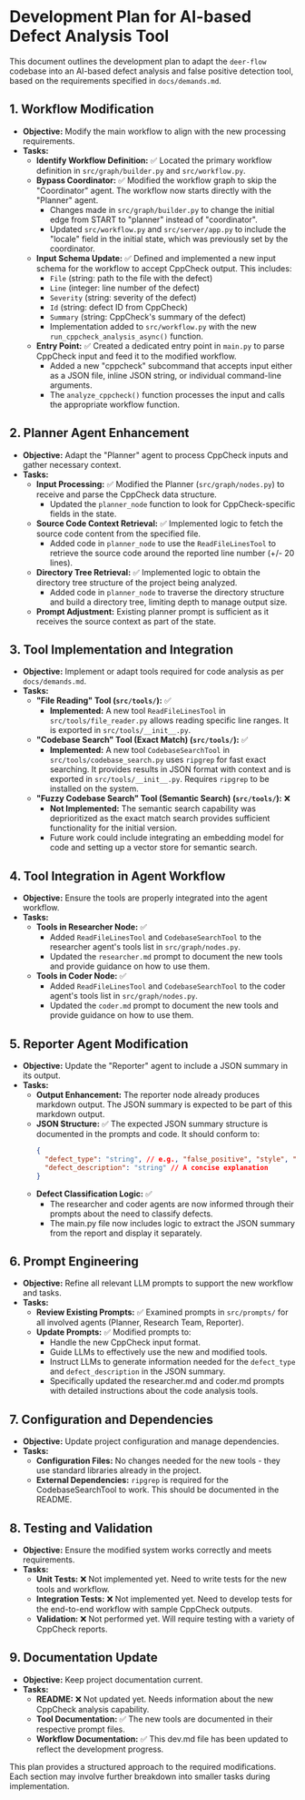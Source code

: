 # Development Plan for AI-based Defect Analysis Tool

This document outlines the development plan to adapt the `deer-flow` codebase into an AI-based defect analysis and false positive detection tool, based on the requirements specified in `docs/demands.md`.

## 1. Workflow Modification

*   **Objective:** Modify the main workflow to align with the new processing requirements.
*   **Tasks:**
    *   **Identify Workflow Definition:** ✅ Located the primary workflow definition in `src/graph/builder.py` and `src/workflow.py`.
    *   **Bypass Coordinator:** ✅ Modified the workflow graph to skip the "Coordinator" agent. The workflow now starts directly with the "Planner" agent.
        * Changes made in `src/graph/builder.py` to change the initial edge from START to "planner" instead of "coordinator".
        * Updated `src/workflow.py` and `src/server/app.py` to include the "locale" field in the initial state, which was previously set by the coordinator.
    *   **Input Schema Update:** ✅ Defined and implemented a new input schema for the workflow to accept CppCheck output. This includes:
        *   `File` (string: path to the file with the defect)
        *   `Line` (integer: line number of the defect)
        *   `Severity` (string: severity of the defect)
        *   `Id` (string: defect ID from CppCheck)
        *   `Summary` (string: CppCheck's summary of the defect)
        *   Implementation added to `src/workflow.py` with the new `run_cppcheck_analysis_async()` function.
    *   **Entry Point:** ✅ Created a dedicated entry point in `main.py` to parse CppCheck input and feed it to the modified workflow.
        *   Added a new "cppcheck" subcommand that accepts input either as a JSON file, inline JSON string, or individual command-line arguments.
        *   The `analyze_cppcheck()` function processes the input and calls the appropriate workflow function.

## 2. Planner Agent Enhancement

*   **Objective:** Adapt the "Planner" agent to process CppCheck inputs and gather necessary context.
*   **Tasks:**
    *   **Input Processing:** ✅ Modified the Planner (`src/graph/nodes.py`) to receive and parse the CppCheck data structure.
        *   Updated the `planner_node` function to look for CppCheck-specific fields in the state.
    *   **Source Code Context Retrieval:** ✅ Implemented logic to fetch the source code content from the specified file.
        *   Added code in `planner_node` to use the `ReadFileLinesTool` to retrieve the source code around the reported line number (+/- 20 lines).
    *   **Directory Tree Retrieval:** ✅ Implemented logic to obtain the directory tree structure of the project being analyzed.
        *   Added code in `planner_node` to traverse the directory structure and build a directory tree, limiting depth to manage output size.
    *   **Prompt Adjustment:** Existing planner prompt is sufficient as it receives the source context as part of the state.

## 3. Tool Implementation and Integration

*   **Objective:** Implement or adapt tools required for code analysis as per `docs/demands.md`.
*   **Tasks:**
    *   **"File Reading" Tool (`src/tools/`):** ✅
        *   **Implemented:** A new tool `ReadFileLinesTool` in `src/tools/file_reader.py` allows reading specific line ranges. It is exported in `src/tools/__init__.py`.
    *   **"Codebase Search" Tool (Exact Match) (`src/tools/`):** ✅
        *   **Implemented:** A new tool `CodebaseSearchTool` in `src/tools/codebase_search.py` uses `ripgrep` for fast exact searching. It provides results in JSON format with context and is exported in `src/tools/__init__.py`. Requires `ripgrep` to be installed on the system.
    *   **"Fuzzy Codebase Search" Tool (Semantic Search) (`src/tools/`):** ❌
        *   **Not Implemented:** The semantic search capability was deprioritized as the exact match search provides sufficient functionality for the initial version.
        *   Future work could include integrating an embedding model for code and setting up a vector store for semantic search.

## 4. Tool Integration in Agent Workflow

*   **Objective:** Ensure the tools are properly integrated into the agent workflow.
*   **Tasks:**
    *   **Tools in Researcher Node:** ✅
        *   Added `ReadFileLinesTool` and `CodebaseSearchTool` to the researcher agent's tools list in `src/graph/nodes.py`.
        *   Updated the `researcher.md` prompt to document the new tools and provide guidance on how to use them.
    *   **Tools in Coder Node:** ✅
        *   Added `ReadFileLinesTool` and `CodebaseSearchTool` to the coder agent's tools list in `src/graph/nodes.py`.
        *   Updated the `coder.md` prompt to document the new tools and provide guidance on how to use them.

## 5. Reporter Agent Modification

*   **Objective:** Update the "Reporter" agent to include a JSON summary in its output.
*   **Tasks:**
    *   **Output Enhancement:** The reporter node already produces markdown output. The JSON summary is expected to be part of this markdown output.
    *   **JSON Structure:** ✅ The expected JSON summary structure is documented in the prompts and code. It should conform to:
        ```json
        {
          "defect_type": "string", // e.g., "false_positive", "style", "perf", "bug"
          "defect_description": "string" // A concise explanation
        }
        ```
    *   **Defect Classification Logic:** ✅ 
        *   The researcher and coder agents are now informed through their prompts about the need to classify defects.
        *   The main.py file now includes logic to extract the JSON summary from the report and display it separately.

## 6. Prompt Engineering

*   **Objective:** Refine all relevant LLM prompts to support the new workflow and tasks.
*   **Tasks:**
    *   **Review Existing Prompts:** ✅ Examined prompts in `src/prompts/` for all involved agents (Planner, Research Team, Reporter).
    *   **Update Prompts:** ✅ Modified prompts to:
        *   Handle the new CppCheck input format.
        *   Guide LLMs to effectively use the new and modified tools.
        *   Instruct LLMs to generate information needed for the `defect_type` and `defect_description` in the JSON summary.
        *   Specifically updated the researcher.md and coder.md prompts with detailed instructions about the code analysis tools.

## 7. Configuration and Dependencies

*   **Objective:** Update project configuration and manage dependencies.
*   **Tasks:**
    *   **Configuration Files:** No changes needed for the new tools - they use standard libraries already in the project.
    *   **External Dependencies:** `ripgrep` is required for the CodebaseSearchTool to work. This should be documented in the README.

## 8. Testing and Validation

*   **Objective:** Ensure the modified system works correctly and meets requirements.
*   **Tasks:**
    *   **Unit Tests:** ❌ Not implemented yet. Need to write tests for the new tools and workflow.
    *   **Integration Tests:** ❌ Not implemented yet. Need to develop tests for the end-to-end workflow with sample CppCheck outputs.
    *   **Validation:** ❌ Not performed yet. Will require testing with a variety of CppCheck reports.

## 9. Documentation Update

*   **Objective:** Keep project documentation current.
*   **Tasks:**
    *   **README:** ❌ Not updated yet. Needs information about the new CppCheck analysis capability.
    *   **Tool Documentation:** ✅ The new tools are documented in their respective prompt files.
    *   **Workflow Documentation:** ✅ This dev.md file has been updated to reflect the development progress.

This plan provides a structured approach to the required modifications. Each section may involve further breakdown into smaller tasks during implementation.
